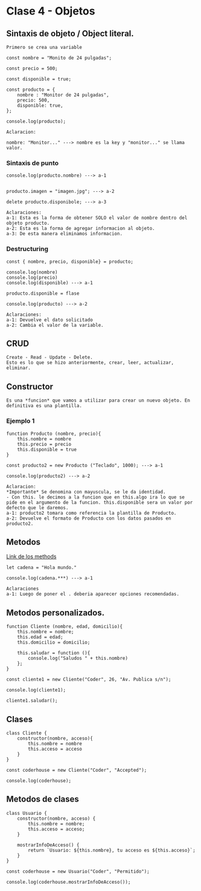 # Clase 4 - Objetos

## Sintaxis de objeto / Object literal.
    Primero se crea una variable
```
const nombre = "Monito de 24 pulgadas";

const precio = 500;

const disponible = true;

const producto = {
    nombre : "Monitor de 24 pulgadas",
    precio: 500,
    disponible: true,
};

console.log(producto);

Aclaracion:

nombre: "Monitor..." ---> nombre es la key y "monitor..." se llama valor.
```
### Sintaxis de punto

```
console.log(producto.nombre) ---> a-1


producto.imagen = "imagen.jpg"; ---> a-2

delete producto.disponibole; ---> a-3

Aclaraciones:
a-1: Esta es la forma de obtener SOLO el valor de nombre dentro del objeto producto.
a-2: Esta es la forma de agregar informacion al objeto.
a-3: De esta manera eliminamos informacion.
```

### Destructuring

```
const { nombre, precio, disponible} = producto;

console.log(nombre)
console.log(precio)
console.log(disponible) ---> a-1

producto.disponible = flase

console.log(producto) ---> a-2

Aclaraciones: 
a-1: Devuelve el dato solicitado
a-2: Cambia el valor de la variable.
```

## CRUD 
    Create - Read - Update - Delete.
    Esto es lo que se hizo anteriormente, crear, leer, actualizar, eliminar.

## Constructor
    Es una *funcion* que vamos a utilizar para crear un nuevo objeto. En definitiva es una plantilla.

### Ejemplo 1

```
function Producto (nombre, precio){
    this.nombre = nombre
    this.precio = precio
    this.disponible = true
}

const producto2 = new Producto ("Teclado", 1000); ---> a-1

console.log(producto2) ---> a-2

Aclaracion:
*Importante* Se denomina con mayuscula, se le da identidad.
- Con this. le decimos a la funcion que en this.algo ira lo que se pide en el argumento de la funcion. this.disponible sera un valor por defecto que le daremos.
a-1: producto2 tomara como referencia la plantilla de Producto.
a-2: Devuelve el formato de Producto con los datos pasados en producto2.
```

## Metodos
[Link de los methods](https://www.w3schools.com/js/js_string_methods.asp)
```
let cadena = "Hola mundo."

console.log(cadena.***) ---> a-1

Aclaraciones
a-1: Luego de poner el . deberia aparecer opciones recomendadas.
```

## Metodos personalizados.

```
function Cliente (nombre, edad, domicilio){
    this.nombre = nombre;
    this.edad = edad;
    this.domicilio = domicilio;

    this.saludar = function (){
        console.log("Saludos " + this.nombre)
    };
}

const cliente1 = new Cliente("Coder", 26, "Av. Publica s/n");

console.log(cliente1);

cliente1.saludar();
```

## Clases

```
class Cliente {
    constructor(nombre, acceso){
        this.nombre = nombre
        this.acceso = acceso
    }
}

const coderhouse = new Cliente("Coder", "Accepted");

console.log(coderhouse);
```

## Metodos de clases

```
class Usuario {
    constructor(nombre, acceso) {
        this.nombre = nombre;
        this.acceso = acceso;
    }

    mostrarInfoDeAcceso() {
        return `Usuario: ${this.nombre}, tu acceso es ${this.acceso}`;
    }
}

const coderhouse = new Usuario("Coder", "Permitido");

console.log(coderhouse.mostrarInfoDeAcceso());
```